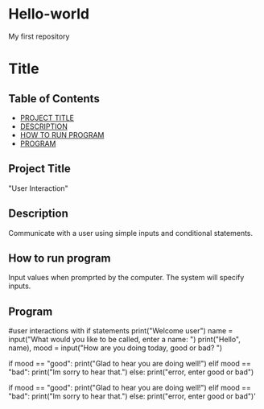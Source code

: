 # Hello-world
My first repository

# Title

## Table of Contents

- [PROJECT TITLE](#Project-Title)
- [DESCRIPTION](#Description)
- [HOW TO RUN PROGRAM](#How-to-run-program)
- [PROGRAM](#Program)

## Project Title

"User Interaction"

## Description

Communicate with a user using simple inputs and conditional statements.

## How to run program

Input values when promprted by the computer. The system will specify inputs.

## Program

#user interactions with if statements
print("Welcome user")
name = input("What would you like to be called, enter a name: ")
print("Hello", name),
mood = input("How are you doing today, good or bad? ")

if mood == "good":
    print("Glad to hear you are doing well!")
elif mood == "bad":
    print("Im sorry to hear that.")
else:
    print("error, enter good or bad")





if mood == "good":
    print("Glad to hear you are doing well!")
elif mood == "bad":
    print("Im sorry to hear that.")
else:
    print("error, enter good or bad")'
